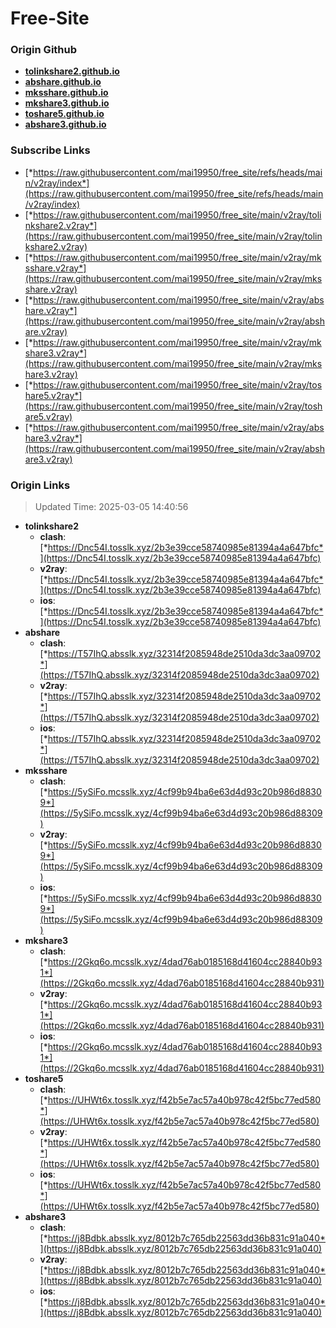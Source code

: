 # Free-Site

### Origin Github

- [**tolinkshare2.github.io**](https://github.com/tolinkshare2/tolinkshare2.github.io)
- [**abshare.github.io**](https://github.com/abshare/abshare.github.io)
- [**mksshare.github.io**](https://github.com/mksshare/mksshare.github.io)
- [**mkshare3.github.io**](https://github.com/mkshare3/mkshare3.github.io)
- [**toshare5.github.io**](https://github.com/toshare5/toshare5.github.io)
- [**abshare3.github.io**](https://github.com/abshare3/abshare3.github.io)

### Subscribe Links

- [*https://raw.githubusercontent.com/mai19950/free_site/refs/heads/main/v2ray/index*](https://raw.githubusercontent.com/mai19950/free_site/refs/heads/main/v2ray/index)
- [*https://raw.githubusercontent.com/mai19950/free_site/main/v2ray/tolinkshare2.v2ray*](https://raw.githubusercontent.com/mai19950/free_site/main/v2ray/tolinkshare2.v2ray)
- [*https://raw.githubusercontent.com/mai19950/free_site/main/v2ray/mksshare.v2ray*](https://raw.githubusercontent.com/mai19950/free_site/main/v2ray/mksshare.v2ray)
- [*https://raw.githubusercontent.com/mai19950/free_site/main/v2ray/abshare.v2ray*](https://raw.githubusercontent.com/mai19950/free_site/main/v2ray/abshare.v2ray)
- [*https://raw.githubusercontent.com/mai19950/free_site/main/v2ray/mkshare3.v2ray*](https://raw.githubusercontent.com/mai19950/free_site/main/v2ray/mkshare3.v2ray)
- [*https://raw.githubusercontent.com/mai19950/free_site/main/v2ray/toshare5.v2ray*](https://raw.githubusercontent.com/mai19950/free_site/main/v2ray/toshare5.v2ray)
- [*https://raw.githubusercontent.com/mai19950/free_site/main/v2ray/abshare3.v2ray*](https://raw.githubusercontent.com/mai19950/free_site/main/v2ray/abshare3.v2ray)

### Origin Links

> Updated Time: 2025-03-05 14:40:56

- **tolinkshare2**
  - **clash**: [*https://Dnc54I.tosslk.xyz/2b3e39cce58740985e81394a4a647bfc*](https://Dnc54I.tosslk.xyz/2b3e39cce58740985e81394a4a647bfc)
  - **v2ray**: [*https://Dnc54I.tosslk.xyz/2b3e39cce58740985e81394a4a647bfc*](https://Dnc54I.tosslk.xyz/2b3e39cce58740985e81394a4a647bfc)
  - **ios**: [*https://Dnc54I.tosslk.xyz/2b3e39cce58740985e81394a4a647bfc*](https://Dnc54I.tosslk.xyz/2b3e39cce58740985e81394a4a647bfc)
- **abshare**
  - **clash**: [*https://T57IhQ.absslk.xyz/32314f2085948de2510da3dc3aa09702*](https://T57IhQ.absslk.xyz/32314f2085948de2510da3dc3aa09702)
  - **v2ray**: [*https://T57IhQ.absslk.xyz/32314f2085948de2510da3dc3aa09702*](https://T57IhQ.absslk.xyz/32314f2085948de2510da3dc3aa09702)
  - **ios**: [*https://T57IhQ.absslk.xyz/32314f2085948de2510da3dc3aa09702*](https://T57IhQ.absslk.xyz/32314f2085948de2510da3dc3aa09702)
- **mksshare**
  - **clash**: [*https://5ySiFo.mcsslk.xyz/4cf99b94ba6e63d4d93c20b986d88309*](https://5ySiFo.mcsslk.xyz/4cf99b94ba6e63d4d93c20b986d88309)
  - **v2ray**: [*https://5ySiFo.mcsslk.xyz/4cf99b94ba6e63d4d93c20b986d88309*](https://5ySiFo.mcsslk.xyz/4cf99b94ba6e63d4d93c20b986d88309)
  - **ios**: [*https://5ySiFo.mcsslk.xyz/4cf99b94ba6e63d4d93c20b986d88309*](https://5ySiFo.mcsslk.xyz/4cf99b94ba6e63d4d93c20b986d88309)
- **mkshare3**
  - **clash**: [*https://2Gkq6o.mcsslk.xyz/4dad76ab0185168d41604cc28840b931*](https://2Gkq6o.mcsslk.xyz/4dad76ab0185168d41604cc28840b931)
  - **v2ray**: [*https://2Gkq6o.mcsslk.xyz/4dad76ab0185168d41604cc28840b931*](https://2Gkq6o.mcsslk.xyz/4dad76ab0185168d41604cc28840b931)
  - **ios**: [*https://2Gkq6o.mcsslk.xyz/4dad76ab0185168d41604cc28840b931*](https://2Gkq6o.mcsslk.xyz/4dad76ab0185168d41604cc28840b931)
- **toshare5**
  - **clash**: [*https://UHWt6x.tosslk.xyz/f42b5e7ac57a40b978c42f5bc77ed580*](https://UHWt6x.tosslk.xyz/f42b5e7ac57a40b978c42f5bc77ed580)
  - **v2ray**: [*https://UHWt6x.tosslk.xyz/f42b5e7ac57a40b978c42f5bc77ed580*](https://UHWt6x.tosslk.xyz/f42b5e7ac57a40b978c42f5bc77ed580)
  - **ios**: [*https://UHWt6x.tosslk.xyz/f42b5e7ac57a40b978c42f5bc77ed580*](https://UHWt6x.tosslk.xyz/f42b5e7ac57a40b978c42f5bc77ed580)
- **abshare3**
  - **clash**: [*https://j8Bdbk.absslk.xyz/8012b7c765db22563dd36b831c91a040*](https://j8Bdbk.absslk.xyz/8012b7c765db22563dd36b831c91a040)
  - **v2ray**: [*https://j8Bdbk.absslk.xyz/8012b7c765db22563dd36b831c91a040*](https://j8Bdbk.absslk.xyz/8012b7c765db22563dd36b831c91a040)
  - **ios**: [*https://j8Bdbk.absslk.xyz/8012b7c765db22563dd36b831c91a040*](https://j8Bdbk.absslk.xyz/8012b7c765db22563dd36b831c91a040)
